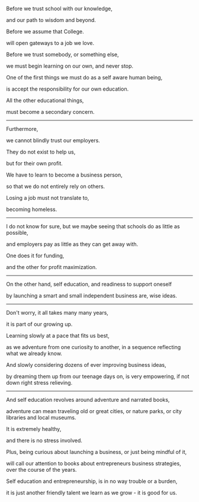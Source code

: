Before we trust school with our knowledge,

and our path to wisdom and beyond.

Before we assume that College.

will open gateways to a job we love.

Before we trust somebody, or something else,

we must begin learning on our own, and never stop.

One of the first things we must do as a self aware human being,

is accept the responsibility for our own education.

All the other educational things,

must become a secondary concern.

---

Furthermore,

we cannot blindly trust our employers.

They do not exist to help us,

but for their own profit.

We have to learn to become a business person,

so that we do not entirely rely on others.

Losing a job must not translate to,

becoming homeless.

---

I do not know for sure, but we maybe seeing that schools do as little as possible,

and employers pay as little as they can get away with.

One does it for funding,

and the other for profit maximization.

---

On the other hand, self education, and readiness to support oneself

by launching a smart and small independent business are, wise ideas.

---

Don't worry, it all takes many many years,

it is part of our growing up.

Learning slowly at a pace that fits us best,

as we adventure from one curiosity to another, in a sequence reflecting what we already know.

And slowly considering dozens of ever improving business ideas,

by dreaming them up from our teenage days on, is very empowering, if not down right stress relieving.

---

And self education revolves around adventure and narrated books,

adventure can mean traveling old or great cities, or nature parks, or city libraries and local museums.

It is extremely healthy,

and there is no stress involved.

Plus, being curious about launching a business, or just being mindful of it,

will call our attention to books about entrepreneurs business strategies, over the course of the years.

Self education and entrepreneurship, is in no way trouble or a burden,

it is just another friendly talent we learn as we grow - it is good for us.

